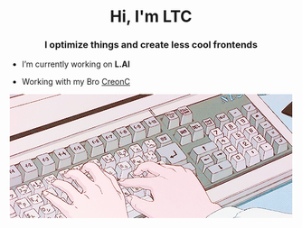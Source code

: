 <h1 align="center">Hi, I'm LTC</h1>
<h3 align="center">I optimize things and create less cool frontends</h3>

- I’m currently working on **L.AI**

- Working with my Bro [CreonC](https://github.com/CreonC)
  
<div style="text-align: center;">
  <img src="https://raw.githubusercontent.com/LazerCuber/gif/main/e5bd3a2f2cf2f6f4dad0f531b92564be.gif" alt="My GIF">
</div>
